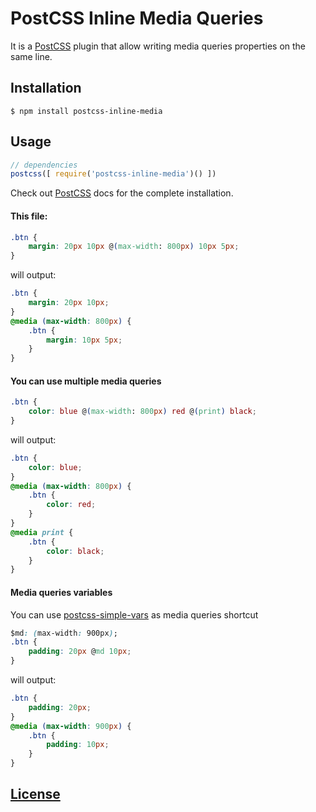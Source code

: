 # PostCSS Inline Media Queries

It is a [PostCSS](https://github.com/postcss/postcss) plugin that allow writing media queries properties on the same line.

## Installation

```console
$ npm install postcss-inline-media
```

## Usage

```js
// dependencies
postcss([ require('postcss-inline-media')() ])
```

Check out [PostCSS](https://github.com/postcss/postcss) docs for the complete installation.

#### This file:

```css
.btn {
    margin: 20px 10px @(max-width: 800px) 10px 5px;
}
```

will output:

```css
.btn {
    margin: 20px 10px;
}
@media (max-width: 800px) {
    .btn {
        margin: 10px 5px;
    }
}
```

#### You can use multiple media queries

```css
.btn {
    color: blue @(max-width: 800px) red @(print) black;
}
```

will output:

```css
.btn {
    color: blue;
}
@media (max-width: 800px) {
    .btn {
        color: red;
    }
}
@media print {
    .btn {
        color: black;
    }
}
```

#### Media queries variables

You can use [postcss-simple-vars](https://github.com/postcss/postcss-simple-vars) as media queries shortcut

```css
$md: (max-width: 900px);
.btn {
    padding: 20px @md 10px;
}
```

will output:

```css
.btn {
    padding: 20px;
}
@media (max-width: 900px) {
    .btn {
        padding: 10px;
    }
}
```

## [License](LICENSE.txt)
